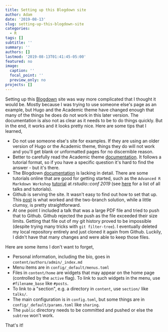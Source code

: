 ```yaml
---
title: Setting up this Blogdown site
author: Adam
date: '2019-08-13'
slug: setting-up-this-blogdown-site
categories:
  - R
tags: []
subtitle: ''
summary: ''
authors: []
lastmod: '2019-08-13T01:41:45-05:00'
featured: no
image:
  caption: ''
  focal_point: ''
  preview_only: no
projects: []
---
```


Setting up this [Blogdown](https://bookdown.org/yihui/blogdown/) site was way more complicated that I thought it would be. Mostly because I was trying to use someone else's page as an example, but Hugo and the Academic theme have changed enough that many of the things he does do not work in this later version. The documentation is also not as clear as it needs to be to do things quickly. But in the end, it works and it looks pretty nice. Here are some tips that I learned,

* Do not use someone else's site for examples. If they are using an older version of Hugo or the Academic theme, things they do will not work and you'll get blank or unformatted pages for no discernible reason. 
* Better to carefully read the Academic theme [documentation](https://sourcethemes.com/academic/docs/). It follows a tutorial format, so if you have a specific question it's hard to find the answer - but it's there.
* The Blogdown [documentation](https://bookdown.org/yihui/blogdown/) is lacking in detail. There are some tutorials online that are good for getting started, such as the `Advanced R Markdown Workshop` [tutorial](https://arm.rbind.io/days/day1/blogdown/) at *rstudio::conf 2019* (see [here](https://blog.rstudio.com/2019/02/06/rstudio-conf-2019-workshops/) for a list of all talks and tutorials).
* Github is serving the site. It wasn't easy to find out how to set that up. This [post](https://www.hjdskes.nl/blog/deploying-hugo-on-personal-gh-pages/) is what worked and the two-branch solution, while a little clumsy, is pretty straightforward.
* At one point I included a talk that was a large PDF file and tried to push that to Github. Github rejected the push as the file exceeded their size limits. Getting that file out of my git history proved to be impossible (despite trying many tricks with `git filter-tree`). I eventually deleted my local repository entirely and just cloned it again from Github. Luckily, I didn't have that many changes and were able to keep those files. 

Here are some items I don't want to forget,

* Personal information, including the bio, goes in `content/authors/admin/_index.md`
* Menu items are in `config/_default/menus.toml`
* Files in `content/home` are widgets that may appear on the home page (controlled by the `active` flag). To link to such widgets in the menu, use `#filename_base` like `#posts`. 
* To link to a "section", e.g. a directory in `content`, use `section/` like `talks/`. 
* The main configuration is in `config.toml`, but some things are in `config/_default/params.toml` like `sharing`. 
* The `public` directory needs to be committed and pushed or else the `subtree` won't work. 

That's it!


